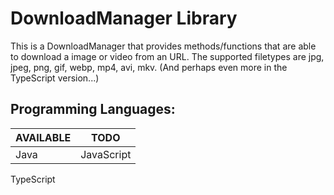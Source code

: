 # DownloadManager Library
This is a DownloadManager that provides methods/functions that are able to download a image or video from an URL.
The supported filetypes are jpg, jpeg, png, gif, webp, mp4, avi, mkv. (And perhaps even more in the TypeScript version...)

## Programming Languages:

AVAILABLE | TODO
--- | ---
Java | JavaScript
TypeScript
